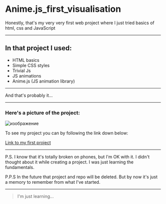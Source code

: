 # Anime.js_first_visualisation

Honestly, that's my very very first web project where I just tried basics of html, css and JavaScript

---

## In that project I used:
 + HTML basics
 + Simple CSS styles
 + Trivial Js
 + JS animations
 + Anime.js (JS animation library)

---

And that's probably it...

---

### Here's a picture of the project:

![изображение](https://user-images.githubusercontent.com/89917619/156020562-090aabe6-fd64-46af-b200-1af4bdd3c034.png)

To see my project you can by following the link down below:

[Link to my first project](https://daniilboyarinkov.github.io/Anime.js_first_visualisation/)

---

P.S. I know that it's totally broken on phones, but I'm OK with it. I didn't thought about it while creating a project. I was just learning the fundamentals.

P.P.S In the future that project and repo will be deleted. But by now it's just a memory to remember from what I've started.

---

> I'm just learning...
